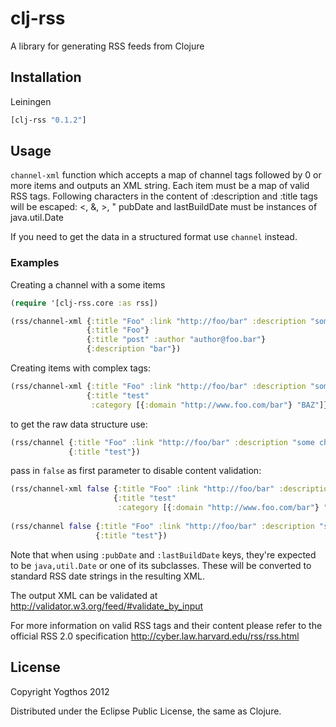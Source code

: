 # clj-rss

A library for generating RSS feeds from Clojure

## Installation

Leiningen

```clojure
[clj-rss "0.1.2"]
```

## Usage

`channel-xml` function which accepts a map of channel tags followed by 0 or more items and outputs an XML string. 
Each item must be a map of valid RSS tags. 
Following characters in the content of :description and :title tags will be escaped: <, &, >, "
pubDate and lastBuildDate must be instances of java.util.Date

If you need to get the data in a structured format use `channel` instead.
 
### Examples

Creating a channel with a some items

```clojure
(require '[clj-rss.core :as rss])

(rss/channel-xml {:title "Foo" :link "http://foo/bar" :description "some channel"}
                 {:title "Foo"}
                 {:title "post" :author "author@foo.bar"}
                 {:description "bar"})
```

Creating items with complex tags:
```clojure
(rss/channel-xml {:title "Foo" :link "http://foo/bar" :description "some channel"}
                 {:title "test"
                  :category [{:domain "http://www.foo.com/bar"} "BAZ"]})
```

to get the raw data structure use:
```clojure
(rss/channel {:title "Foo" :link "http://foo/bar" :description "some channel"}
             {:title "test"})
```

pass in `false` as first parameter to disable content validation:
```clojure
(rss/channel-xml false {:title "Foo" :link "http://foo/bar" :description "some channel"}
                       {:title "test"
                        :category [{:domain "http://www.foo.com/bar"} "BAZ"]})
                                
(rss/channel false {:title "Foo" :link "http://foo/bar" :description "some channel"}
                   {:title "test"})
``` 

Note that when using `:pubDate` and `:lastBuildDate` keys, they're expected to be `java,util.Date` 
or one of its subclasses. These will be converted to standard RSS date strings in the resulting XML.

The output XML can be validated at http://validator.w3.org/feed/#validate_by_input

For more information on valid RSS tags and their content please refer to the official RSS 2.0 specification http://cyber.law.harvard.edu/rss/rss.html

## License

Copyright Yogthos 2012

Distributed under the Eclipse Public License, the same as Clojure.
